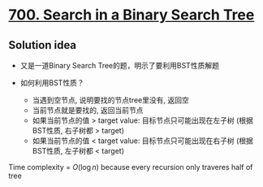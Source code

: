 # [700. Search in a Binary Search Tree](https://leetcode.com/problems/search-in-a-binary-search-tree/)

## Solution idea

* 又是一道Binary Search Tree的题，明示了要利用BST性质解题

* 如何利用BST性质？
    * 当遇到空节点, 说明要找的节点tree里没有, 返回空
    * 当前节点就是要找的, 返回当前节点
    * 如果当前节点的值 > target value: 目标节点只可能出现在左子树 (根据BST性质, 右子树都 > target)
    * 如果当前节点的值 < target value: 目标节点只可能出现在右子树 (根据BST性质, 左子树都 < target)

Time complexity = $O(\log n)$ because every recursion only traveres half of tree